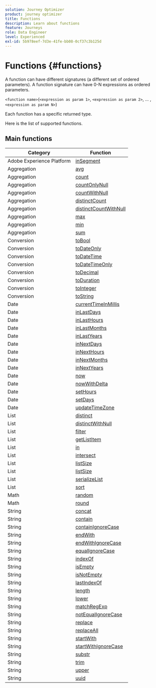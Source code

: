 ```yaml
---
solution: Journey Optimizer
product: journey optimizer
title: Functions
description: Learn about functions
feature: Journeys
role: Data Engineer
level: Experienced
exl-id: 5b978eef-7d3e-41fe-bb08-0cf37c3b125d
---
```

# Functions {#functions}

A function can have different signatures (a different set of ordered parameters). A function signature can have 0-N expressions as ordered parameters.

`<function name>`(`<expression as param 1>`, `<expression as param 2>`, ... ,`<expression as param N>`)

Each function has a specific returned type. 

Here is the list of supported functions.

## Main functions

| Category    | Function              |
|-------------|-----------------------|
| Adobe Experience Platform | [inSegment](../functions/functioninsegment.md)|
| Aggregation | [avg](../functions/functionavg.md)|
| Aggregation | [count](../functions/functioncount.md)|
| Aggregation | [countOnlyNull](../functions/functioncountonlynull.md)|
| Aggregation | [countWithNull](../functions/functioncountwithnull.md)|
| Aggregation | [distinctCount](../functions/functiondistinctcount.md)|
| Aggregation | [distinctCountWithNull](../functions/functiondistinctcountwithnull.md)|
| Aggregation | [max](../functions/functionmax.md)|
| Aggregation | [min](../functions/functionmin.md)|
| Aggregation | [sum](../functions/functionsum.md)|
| Conversion  | [toBool](../functions/functiontobool.md)|
| Conversion  | [toDateOnly](../functions/functiontodateonly.md)|
| Conversion  | [toDateTime](../functions/functiontodatetime.md)|
| Conversion  | [toDateTimeOnly](../functions/functiontodatetimeonly.md)|
| Conversion  | [toDecimal](../functions/functiontodecimal.md)|
| Conversion  | [toDuration](../functions/functiontoduration.md)|
| Conversion  | [toInteger](../functions/functiontointeger.md)|
| Conversion  | [toString](../functions/functiontostring.md)|
| Date        | [currentTimeInMillis](../functions/functioncurrenttimeinmillis.md)|
| Date        | [inLastDays](../functions/functioninlastdays.md)|
| Date        | [inLastHours](../functions/functioninlasthours.md)|
| Date        | [inLastMonths](../functions/functioninlastmonths.md)|
| Date        | [inLastYears](../functions/functioninlastyears.md)|
| Date        | [inNextDays](../functions/functioninnextdays.md)|
| Date        | [inNextHours](../functions/functioninnexthours.md)|
| Date        | [inNextMonths](../functions/functioninnextmonths.md)|
| Date        | [inNextYears](../functions/functioninnextyears.md)|
| Date        | [now](../functions/functionnow.md)|
| Date        | [nowWithDelta](../functions/functionnowwithdelta.md)|
| Date        | [setHours](../functions/functionsethours.md)|
| Date        | [setDays](../functions/functionsetdays.md)|
| Date        | [updateTimeZone](../functions/functionupdatetimezone.md)|
| List        | [distinct](../functions/functiondistinct.md)|
| List        | [distinctWithNull](../functions/functiondistinctwithnull.md)|
| List        | [filter](../functions/functionfilter.md)|
| List        | [getListItem](../functions/functiongetlistitem.md)|
| List        | [in](../functions/functionin.md)|
| List        | [intersect](../functions/functionintersect.md)|
| List        | [listSize](../functions/functionlimit.md)|
| List        | [listSize](../functions/functionlistsize.md)|
| List        | [serializeList](../functions/functionserializelist.md)|
| List        | [sort](../functions/functionsort.md)|
| Math        | [random](../functions/functionrandom.md)|
| Math        | [round](../functions/functionround.md)|
| String      | [concat](../functions/functionconcat.md)|
| String      | [contain](../functions/functioncontain.md)|
| String      | [containIgnoreCase](../functions/functioncontainwithignorecase.md)|
| String      | [endWith](../functions/functionendwith.md)|
| String      | [endWithIgnoreCase](../functions/functionendwithignorecase.md)|
| String      | [equalIgnoreCase](../functions/functionequalignorecase.md)|
| String      | [indexOf](../functions/functionindexof.md)|
| String      | [isEmpty](../functions/functionisempty.md)|
| String      | [isNotEmpty](../functions/functionisnotempty.md)|
| String      | [lastIndexOf](../functions/functionlastindexof.md)|
| String      | [length](../functions/functionlength.md)|
| String      | [lower](../functions/functionlower.md)|
| String      | [matchRegExp](../functions/functionmatchregexp.md)|
| String      | [notEqualIgnoreCase](../functions/functionnotequalignorecase.md)|
| String      | [replace](../functions/functionreplace.md)|
| String      | [replaceAll](../functions/functionreplaceall.md)|
| String      | [startWith](../functions/functionstartwith.md)|
| String      | [startWithIgnoreCase](../functions/functionstartwithignorecase.md)|
| String      | [substr](../functions/functionsubstr.md)|
| String      | [trim](../functions/functiontrim.md)|
| String      | [upper](../functions/functionupper.md)|
| String      | [uuid](../functions/functionuuid.md)|
